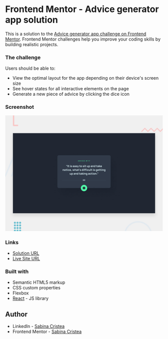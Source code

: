 # Frontend Mentor - Advice generator app solution

This is a solution to the [Advice generator app challenge on Frontend Mentor](https://www.frontendmentor.io/challenges/advice-generator-app-QdUG-13db). Frontend Mentor challenges help you improve your coding skills by building realistic projects.

### The challenge

Users should be able to:

- View the optimal layout for the app depending on their device's screen size
- See hover states for all interactive elements on the page
- Generate a new piece of advice by clicking the dice icon

### Screenshot

![](./public/desktop-preview.jpg)

### Links

- [Solution URL](https://github.com/SabinaCristea/advice-generator-app)
- [Live Site URL](https://advice-generator-app-sabina.netlify.app/)

### Built with

- Semantic HTML5 markup
- CSS custom properties
- Flexbox
- [React](https://reactjs.org/) - JS library

## Author

- LinkedIn - [Sabina Cristea](https://www.linkedin.com/in/sabina-cristea/)
- Frontend Mentor - [Sabina Cristea](https://www.frontendmentor.io/profile/SabinaCristea)
